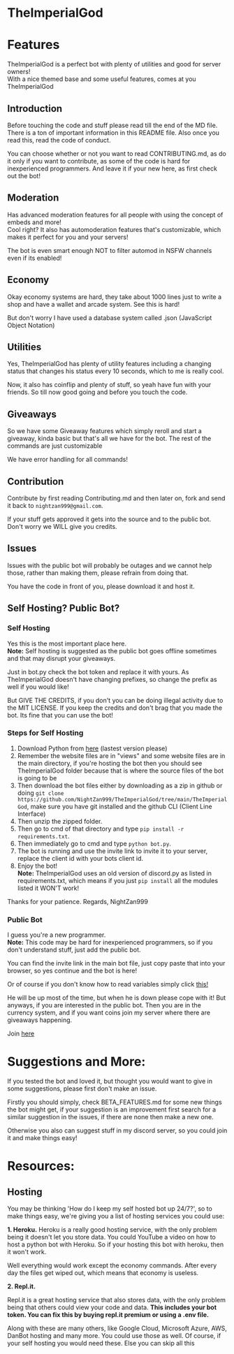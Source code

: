 # TheImperialGod
# Features
TheImperialGod is a perfect bot with plenty of utilities and good for server owners!
<br>
With a nice themed base and some useful features, comes at you TheImperialGod

## Introduction
Before touching the code and stuff please read till the end of the MD file. There is a ton of important information in this README file. Also once you read this, read the code of conduct. <br>

You can choose whether or not you want to read CONTRIBUTING.md, as do it only if you want to contribute, as some of the code is hard for inexperienced programmers. And leave it if your new here, as first check out the bot!

## Moderation
Has advanced moderation features for all people with using the concept of embeds and more! <br> Cool right? It also has automoderation features that's customizable, which makes it perfect for you and your servers! <br>

The bot is even smart enough NOT to filter automod in NSFW channels even if its enabled!

## Economy
Okay economy systems are hard, they take about 1000 lines just to write a shop and have a wallet and arcade system. See this is hard!

But don't worry I have used a database system called .json (JavaScript Object Notation)

## Utilities
Yes, TheImperialGod has plenty of utility features including a changing status that changes his status every 10 seconds, which to me is really cool.

Now, it also has coinflip and plenty of stuff, so yeah have fun with your friends.
So till now good going and before you touch the code.

## Giveaways
So we have some Giveaway features which simply reroll and start a giveaway, kinda basic but that's all we have for the bot. The rest of the commands are just customizable

We have error handling for all commands! 

## Contribution
Contribute by first reading Contributing.md and then later on, fork and send it back to `nightzan999@gmail.com`.

If your stuff gets approved it gets into the source and to the public bot. Don't worry we WILL give you credits. 

## Issues
Issues with the public bot will probably be outages and we cannot help those, rather than making them, please refrain from doing that.

You have the code in front of you, please download it and host it. 

## Self Hosting? Public Bot?
### Self Hosting
Yes this is the most important place here. <br>**Note:** Self hosting is suggested as the public bot goes offline sometimes and that may disrupt your giveaways.

Just in bot.py check the bot token and replace it with yours. As TheImperialGod doesn't have changing prefixes, so change the prefix as well if you would like!

But GIVE THE CREDITS, if you don't you can be doing illegal activity due to the MIT LICENSE. If you keep the credits and don't brag that you made the bot. Its fine that you can use the bot!

### Steps for Self Hosting
1. Download Python from [here](https://python.org) (lastest version please)
2. Remember the website files are in "views" and some website files are in the main directory, if you're hosting the bot then you should see TheImperialGod folder because that is where the source files of the bot is going to be
3. Then download the bot files either by downloading as a zip in github or doing `git clone https://github.com/NightZan999/TheImperialGod/tree/main/TheImperialGod`, make sure you have git installed and the github CLI (Client Line Interface)
4. Then unzip the zipped folder.
5. Then go to cmd of that directory and type `pip install -r requirements.txt`.
6. Then immediately go to cmd and type `python bot.py`.
7. The bot is running and use the invite link to invite it to your server, replace the client id with your bots client id. 
8. Enjoy the bot! <br>
**Note:** TheImperialGod uses an old version of discord.py as listed in requirements.txt, which means if you just `pip install` all the modules listed it WON'T work!

Thanks for your patience.
Regards, 
NightZan999

### Public Bot
I guess you're a new programmer. <br>**Note:** This code may be hard for inexperienced programmers, so if you don't understand stuff, just add the public bot.

You can find the invite link in the main bot file, just copy paste that into your browser, so yes continue and the bot is here!

Or of course if you don't know how to read variables simply click [this!](https://discordapp.com/oauth2/authorize?&client_id=768695035092271124&scope=bot&permissions=21474836398)

He will be up most of the time, but when he is down please cope with it!
But anyways, if you are interested in the public bot. Then you are in the currency system, and if you want coins join my server where there are giveaways happening.

Join [here](https://discord.gg/wsfC5u4)

# Suggestions and More:
If you tested the bot and loved it, but thought you would want to give in some suggestions, please first don't make an issue. 

Firstly you should simply, check BETA_FEATURES.md for some new things the bot might get, if your suggestion is an improvement first search for a similar suggestion in the issues, if there are none then make a new one. 

Otherwise you also can suggest stuff in my discord server, so you could join it and make things easy!

# Resources:

## Hosting
You may be thinking 'How do I keep my self hosted bot up 24/7?', so to make things easy, we're giving you a list of hosting services you could use:

**1. Heroku.**
Heroku is a really good hosting service, with the only problem being it doesn't let you store data.
You could YouTube a video on how to host a python bot with Heroku. So if your hosting this bot with heroku, then it won't work. 

Well everything would work except the economy commands. After every day the files get wiped out, which means that economy is useless. 

**2. Repl.it.**

Repl.it is a great hosting service that also stores data, with the only problem being that others could view your code and data. **This includes your bot token. You can fix this by buying repl.it premium or using a .env file.**

Along with these are many others, like Google Cloud, Microsoft Azure, AWS, DanBot hosting and many more. You could use those as well.
Of course, if your self hosting you would need these. Else you can skip all this

